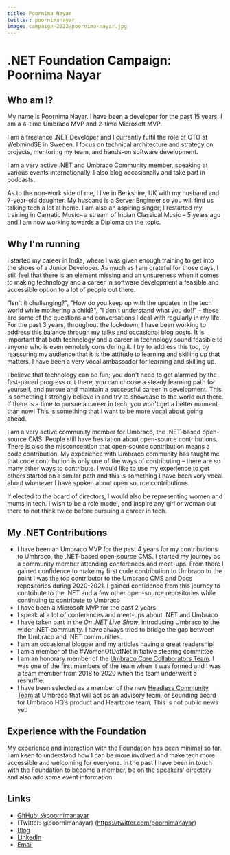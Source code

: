 ```yaml
---
title: Poornima Nayar
twitter: poornimanayar
image: campaign-2022/poornima-nayar.jpg
---
```


# .NET Foundation Campaign: Poornima Nayar
## Who am I?

My name is Poornima Nayar. I have been a developer for the past 15 years. I am a 4-time Umbraco MVP and 2-time Microsoft MVP.
 
I am a freelance .NET Developer and I currently fulfil the role of CTO at WebmindSE in Sweden. I focus on technical architecture and strategy on projects, mentoring my team, and hands-on software development. 

I am a very active .NET and Umbraco Community member, speaking at various events internationally. I also blog occasionally and take part in podcasts.
 
As to the non-work side of me, I live in Berkshire, UK with my husband and 7-year-old daughter. My husband is a Server Engineer so you will find us talking tech a lot at home. I am also an aspiring singer; I restarted my training in Carnatic Music– a stream of Indian Classical Music – 5 years ago and I am now working towards a Diploma on the topic.

## Why I'm running

I started my career in India, where I was given enough training to get into the shoes of a Junior Developer. As much as I am grateful for those days, I still feel that there is an element missing and an unsureness when it comes to making technology and a career in software development a feasible and accessible option to a lot of people out there. 

"Isn't it challenging?", "How do you keep up with the updates in the tech world while mothering a child?", "I don't understand what you do!!" - these are some of the questions and conversations I deal with regularly in my life. For the past 3 years, throughout the lockdown, I have been working to address this balance through my talks and occasional blog posts. It is important that both technology and a career in technology sound feasible to anyone who is even remotely considering it. I try to address this too, by reassuring my audience that it is the attitude to learning and skilling up that matters. I have been a very vocal ambassador for learning and skilling up.

I believe that technology can be fun; you don't need to get alarmed by the fast-paced progress out there, you can choose a steady learning path for yourself, and pursue and maintain a successful career in development. This is something I strongly believe in and try to showcase to the world out there. If there is a time to pursue a career in tech, you won't get a better moment than now! This is something that I want to be more vocal about going ahead.

I am a very active community member for Umbraco, the .NET-based open-source CMS. People still have hesitation about open-source contributions. There is also the misconception that open-source contribution means a code contribution. My experience with Umbraco community has taught me that code contribution is only one of the ways of contributing – there are so many other ways to contribute. I would like to use my experience to get others started on a similar path and this is something I have been very vocal about whenever I have spoken about open source contributions.
 
If elected to the board of directors, I would also be representing women and mums in tech. I wish to be a role model, and inspire any girl or woman out there to not think twice before pursuing a career in tech.  

## My .NET Contributions

- I have been an Umbraco MVP for the past 4 years for my contributions to Umbraco, the .NET-based open-source CMS. I started my journey as a community member attending conferences and meet-ups. From there I gained confidence to make my first code contribution to Umbraco to the point I was the top contributor to the Umbraco CMS and Docs repositories during 2020-2021. I gained confidence from this journey to contribute to the .NET and a few other open-source repositories while continuing to contribute to Umbraco
- I have been a Microsoft MVP for the past 2 years
- I speak at a lot of conferences and meet-ups about .NET and Umbraco
- I have taken part in the *On .NET Live Show*, introducing Umbraco to the wider .NET community. I have always tried to bridge the gap between the Umbraco and .NET communities.
- I am an occasional blogger and my articles having a great readership! 
- I am a member of the #WomenOfDotNet initiative steering committee.
- I am an honorary member of the [Umbraco Core Collaborators Team](https://community.umbraco.com/community-teams/the-core-collaborators/). I was one of the first members of the team when it was formed and I was a team member from 2018 to 2020 when the team underwent a reshuffle.
- I have been selected as a member of the new [Headless Community Team](https://umbraco.com/blog/join-the-new-headless-community-team) at Umbraco that will act as an advisory team, or sounding board for Umbraco HQ’s product and Heartcore team. This is not public news yet!

## Experience with the Foundation

My experience and interaction with the Foundation has been minimal so far. I am keen to understand how I can be more involved and make tech more accessible and welcoming for everyone. In the past I have been in touch with the Foundation to become a member, be on the speakers' directory and also add some event information.

## Links
- [GitHub: @poornimanayar](https://github.com/poornimanayar)
- [Twitter: @poornimanayar) (https://twitter.com/poornimanayar)
- [Blog](https://www.poornimanayar.co.uk)
- [LinkedIn](https://www.linkedin.com/in/poornimanayar/)
- [Email](mailto:poornimakrishnav@gmail.com)
